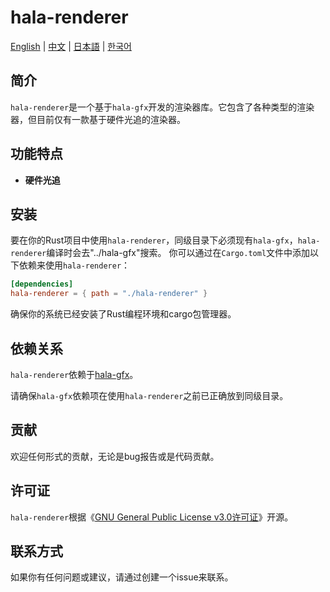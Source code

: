 # hala-renderer

[English](README.md) | [中文](README_CN.md) | [日本語](README_JP.md) | [한국어](README_KO.md)

## 简介
`hala-renderer`是一个基于`hala-gfx`开发的渲染器库。它包含了各种类型的渲染器，但目前仅有一款基于硬件光追的渲染器。

## 功能特点
- **硬件光追**

## 安装
要在你的Rust项目中使用`hala-renderer`，同级目录下必须现有`hala-gfx`，`hala-renderer`编译时会去"../hala-gfx"搜索。
你可以通过在`Cargo.toml`文件中添加以下依赖来使用`hala-renderer`：

```toml
[dependencies]
hala-renderer = { path = "./hala-renderer" }
```

确保你的系统已经安装了Rust编程环境和cargo包管理器。

## 依赖关系
`hala-renderer`依赖于[hala-gfx](https://github.com/zhing2006/hala-gfx)。

请确保`hala-gfx`依赖项在使用`hala-renderer`之前已正确放到同级目录。

## 贡献
欢迎任何形式的贡献，无论是bug报告或是代码贡献。

## 许可证
`hala-renderer`根据《[GNU General Public License v3.0许可证](LICENSE)》开源。

## 联系方式
如果你有任何问题或建议，请通过创建一个issue来联系。
